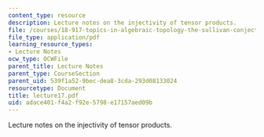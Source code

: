 ```yaml
---
content_type: resource
description: Lecture notes on the injectivity of tensor products.
file: /courses/18-917-topics-in-algebraic-topology-the-sullivan-conjecture-fall-2007/adace401f4a2f92e5798e17157aed09b_lecture17.pdf
file_type: application/pdf
learning_resource_types:
- Lecture Notes
ocw_type: OCWFile
parent_title: Lecture Notes
parent_type: CourseSection
parent_uid: 539f1a52-9bec-dea8-3cda-293d08133024
resourcetype: Document
title: lecture17.pdf
uid: adace401-f4a2-f92e-5798-e17157aed09b
---
```

Lecture notes on the injectivity of tensor products.